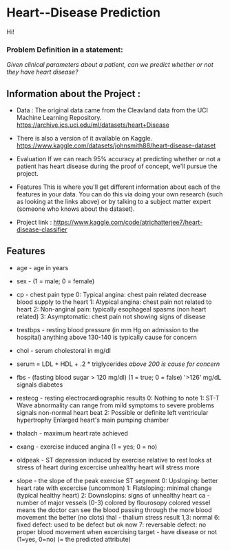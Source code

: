 # Heart--Disease Prediction 
Hi!
### Problem Definition in a statement: 
*Given clinical parameters about a patient, can we predict whether or not they have heart disease?*

## Information about the Project : 

* Data : The original data came from the Cleavland data from the UCI Machine Learning Repository. https://archive.ics.uci.edu/ml/datasets/heart+Disease
* There is also a version of it available on Kaggle. https://www.kaggle.com/datasets/johnsmith88/heart-disease-dataset 

* Evaluation If we can reach 95% accuracy at predicting whether or not a patient has heart disease during the proof of concept, we'll pursue the project.

* Features This is where you'll get different information about each of the features in your data. You can do this via doing your own research (such as looking at the links above) or by talking to a subject matter expert (someone who knows about the dataset).

* Project link : https://www.kaggle.com/code/atrichatterjee7/heart-disease-classifier
## Features 

* age - age in years

* sex - (1 = male; 0 = female)

* cp - chest pain type
0: Typical angina: chest pain related decrease blood supply to the heart 
1: Atypical angina: chest pain not related to heart
2: Non-anginal pain: typically esophageal spasms (non heart related)
3: Asymptomatic: chest pain not showing signs of disease

* trestbps - resting blood pressure (in mm Hg on admission to the hospital) anything above 130-140 is typically cause for concern

* chol - serum cholestoral in mg/dl

* serum = LDL + HDL + .2 * triglycerides
 *above 200 is cause for concern*
* fbs - (fasting blood sugar > 120 mg/dl) (1 = true; 0 = false)
'>126' mg/dL signals diabetes

* restecg - resting electrocardiographic results
0: Nothing to note
1: ST-T Wave abnormality
can range from mild symptoms to severe problems
signals non-normal heart beat
2: Possible or definite left ventricular hypertrophy
Enlarged heart's main pumping chamber

* thalach - maximum heart rate achieved

* exang - exercise induced angina (1 = yes; 0 = no)

* oldpeak - ST depression induced by exercise relative to rest looks at stress of heart during excercise unhealthy heart will stress more

* slope - the slope of the peak exercise ST segment
0: Upsloping: better heart rate with excercise (uncommon)
1: Flatsloping: minimal change (typical healthy heart)
2: Downslopins: signs of unhealthy heart
ca - number of major vessels (0-3) colored by flourosopy
colored vessel means the doctor can see the blood passing through
the more blood movement the better (no clots)
thal - thalium stress result
1,3: normal
6: fixed defect: used to be defect but ok now
7: reversable defect: no proper blood movement when excercising
target - have disease or not (1=yes, 0=no) (= the predicted attribute)
